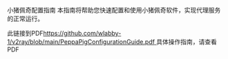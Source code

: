 小猪佩奇配置指南
本指南将帮助您快速配置和使用小猪佩奇软件，实现代理服务的正常运行。

此链接到PDF[https://github.com/wlabby-1/v2ray/blob/main/PeppaPigConfigurationGuide.pdf
](https://github.com/wlabby-1/PeppaPigConfigurationGuide/blob/main/PeppaPigConfigurationGuide.pdf)
具体操作指南，请查看PDF
